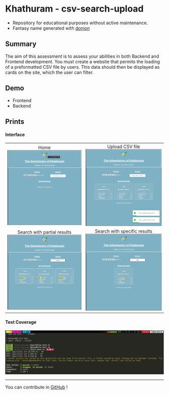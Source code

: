 # Khathuram - csv-search-upload

* Repository for educational purposes without active maintenance.
* Fantasy name generated with [donjon](https://donjon.bin.sh/fantasy/name/#type=set)

## Summary

The aim of this assessment is to assess your abilities in both Backend and Frontend development. You must create a website that permits the loading of a preformatted CSV file by users. This data should then be displayed as cards on the site, which the user can filter.

## Demo

- Frontend
- Backend

## Prints

#### Interface

|                                                                             |                                                                            |
| :-------------------------------------------------------------------------: | :------------------------------------------------------------------------: |
|                        Home ![Home](docs/print1.png)                        |            Upload CSV file ![Upload CSV file](docs/print2.png)             |
| Search with partial results ![Search with partial results](docs/print3.png) | Search with specific results![Search with specific results](docs/print4.png) |

#### Test Coverage

![Test Coverage](docs/testcoverage.png)

---

You can contribute in [GitHub](https://github.com/andersonbosa/khathuram-csv-search-upload) !

